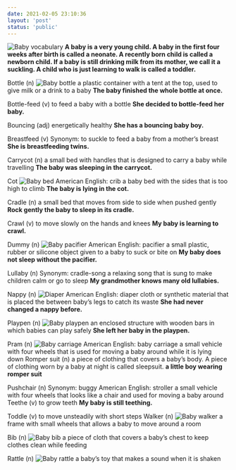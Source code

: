 ```yaml
---
date: 2021-02-05 23:10:36
layout: 'post'
status: 'public'
---
```

![Baby vocabulary](https://inz.oss-cn-beijing.aliyuncs.com/Images/Baby%20stuff/Baby%20vocabulary.jpeg)
**A baby is a very young child. A baby in the first four weeks after birth is called a neonate. A recently born child is called a newborn child.  If a baby is still drinking milk from its mother, we call it a suckling. A child who is just learning to walk is called a toddler.**

Bottle (n)
![Baby bottle](https://inz.oss-cn-beijing.aliyuncs.com/Images/Baby%20stuff/Baby%20bottle.jpeg)
a plastic container with a tent at the top, used to give milk or a drink to a baby
**The baby finished the whole bottle at once.**

Bottle-feed (v)
to feed a baby with a bottle
**She decided to bottle-feed her baby.**

Bouncing (adj)
energetically healthy
**She has a bouncing baby boy.**

Breastfeed (v)
Synonym: to suckle
to feed a baby from a mother’s breast
**She is breastfeeding twins.**

Carrycot (n)
a small bed with handles that is designed to carry a baby while travelling
**The baby was sleeping in the carrycot.**

Cot
![Baby bed](https://inz.oss-cn-beijing.aliyuncs.com/Images/Baby%20stuff/Baby%20bed.jpeg)
American English: crib
a baby bed with the sides that is too high to climb
**The baby is lying in the cot.**

Cradle (n)
a small bed that moves from side to side when pushed gently
**Rock gently the baby to sleep in its cradle.**

Crawl (v)
to move slowly on the hands and knees
**My baby is learning to crawl.**

Dummy (n)
![Baby pacifier](https://inz.oss-cn-beijing.aliyuncs.com/Images/Baby%20stuff/Baby%20pacifier.jpeg)
American English: pacifier
a small plastic, rubber or silicone object given to a baby to suck or bite on
**My baby does not sleep without the pacifier.**

Lullaby (n)
Synonym: cradle-song
a relaxing song that is sung to make children calm or go to sleep
**My grandmother knows many old lullabies.**

Nappy (n)
![Diaper](https://inz.oss-cn-beijing.aliyuncs.com/Images/Baby%20stuff/Diaper.jpeg)
American English: diaper
cloth or synthetic material that is placed the between baby’s legs to catch its waste
**She had never changed a nappy before.**

Playpen (n)
![Baby playpen](https://i.loli.net/2021/02/08/IUAkos5EZtPchQF.jpg)
an enclosed structure with wooden bars in which babies can play safely
**She left her baby in the playpen.**

Pram (n)
![Baby carriage](https://i.loli.net/2021/02/08/yK1sMz9IV8qPHhL.jpg)
American English: baby carriage
a small vehicle with four wheels that is used for moving a baby around while it is lying down
Romper suit (n)
a piece of clothing that covers a baby’s body. A piece of clothing worn by a baby at night is called sleepsuit.
**a little boy wearing romper suit**

Pushchair (n)
Synonym: buggy
American English: stroller
a small vehicle with four wheels that looks like a chair and used for moving a baby around
Teethe (v)
to grow teeth
**My baby is still teething.**

Toddle (v)
to move unsteadily with short steps
Walker (n)
![Baby walker](https://i.loli.net/2021/02/08/ln5jis4uQzZGOK8.jpg)
a frame with small wheels that allows a baby to move around a room

Bib (n)
![Baby bib](https://i.loli.net/2021/02/08/9OLUntAK8jvlSNW.jpg)
a piece of cloth that covers a baby’s chest to keep clothes clean while feeding

Rattle (n)
![Baby rattle](https://i.loli.net/2021/02/08/RxAjybrht94uCBs.jpg)
a baby’s toy that makes a sound when it is shaken